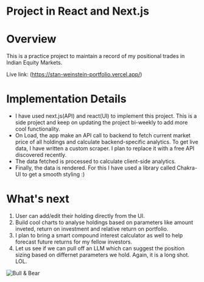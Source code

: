 # Project in React and Next.js

# Overview
This is a practice project to maintain a record of my positional trades in Indian Equity Markets. 

Live link: (https://stan-weinstein-portfolio.vercel.app/)

# Implementation Details
- I have used next.js(API) and react(UI) to implement this project. This is a side project and keep on updating the project bi-weekly to add more cool functionality. 
- On Load, the app make an API call to backend to fetch current market price of all holdings and calculate backend-specific analytics. To get live data, I have written a custom scraper. I plan to replace it with a free API discovered recently.
- The data fetched is processed to calculate client-side analytics.
- Finally, the data is rendered. For this I have used a library called Chakra-UI to get a smooth styling :)

# What's next
1. User can add/edit their holding directly from the UI.
2. Build cool charts to analyse holdings based on parameters like amount inveted, return on investment and relative return on portfolio.
3. I plan to bring a smart compound interest calculator as well to help forecast future returns for my fellow investors.
4. Let us see if we can pull off an LLM which can suggest the position sizing based on differnet parameters we hold. Again, it is a long shot. LOL.

![Bull & Bear](https://g.foolcdn.com/editorial/images/765862/bull-and-bear-1.jpg)
